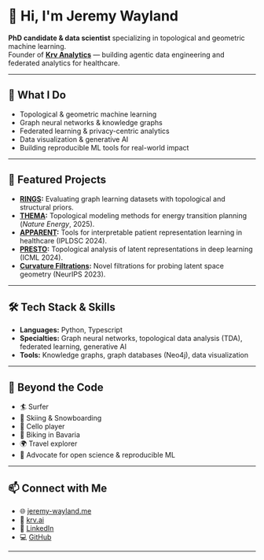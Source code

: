 # 👋 Hi, I'm Jeremy Wayland

**PhD candidate & data scientist** specializing in topological and geometric machine learning.  
Founder of **[Krv Analytics](https://krv.ai)** — building agentic data engineering and federated analytics for healthcare.

---

## 🔬 What I Do

- Topological & geometric machine learning
- Graph neural networks & knowledge graphs
- Federated learning & privacy-centric analytics
- Data visualization & generative AI
- Building reproducible ML tools for real-world impact

---

## 🚀 Featured Projects

- **[RINGS](https://github.com/aidos-lab/rings):** Evaluating graph learning datasets with topological and structural priors.
- **[THEMA](https://github.com/Krv-Analytics/Thema):** Topological modeling methods for energy transition planning (*Nature Energy*, 2025).
- **[APPARENT](https://github.com/aidos-lab/apparent):** Tools for interpretable patient representation learning in healthcare (IPLDSC 2024).
- **[PRESTO](https://github.com/aidos-lab/Presto):** Topological analysis of latent representations in deep learning (ICML 2024).
- **[Curvature Filtrations](https://github.com/aidos-lab/curvature-filtrations):** Novel filtrations for probing latent space geometry (NeurIPS 2023).

---

## 🛠️ Tech Stack & Skills

- **Languages:** Python, Typescript
- **Specialties:** Graph neural networks, topological data analysis (TDA), federated learning, generative AI
- **Tools:** Knowledge graphs, graph databases (Neo4j), data visualization

---

## 🌱 Beyond the Code

- 🏄 Surfer
- 🎿 Skiing & Snowboarding
- 🎻 Cello player
- 🚴 Biking in Bavaria
- 🌍 Travel explorer
- 👐 Advocate for open science & reproducible ML

---

## 📫 Connect with Me

- 🌐 [jeremy-wayland.me](https://jeremy-wayland.me)
- 🏢 [krv.ai](https://krv.ai)
- 💼 [LinkedIn](https://linkedin.com/in/jeremywayland)
- 💻 [GitHub](https://github.com/jwayland)

---
